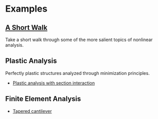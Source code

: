 # Examples

## [A Short Walk](A-short-walk/index.md)

Take a short walk through some of the more salient topics of nonlinear analysis.

## Plastic Analysis

Perfectly plastic structures analyzed through minimization principles.

- [Plastic analysis with section interaction](221_HW03_P3/Test_HW03_P3m.md)

## Finite Element Analysis



- [Tapered cantilever](222_HW04_P2/222_HW04_P2.md)